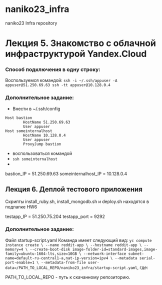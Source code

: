 # naniko23_infra
naniko23 Infra repository
# Лекция 5. Знакомство с облачной инфраструктурой Yandex.Cloud

### Способ подключения в одну строку:

Воспользуемся командой: 
`ssh -i ~/.ssh/appuser -A appuser@51.250.69.63 ssh -tt appuser@10.128.0.4`

### Дополнительное задание:

* Внести в ~/.ssh/config
```
Host bastion
        HostName 51.250.69.63
        User appuser
Host someinternalhost
        HostName 10.128.0.4
        User appuser
        ProxyJump bastion
```
* воспользоваться командой 
* `ssh someinternalhost`
* 
bastion_IP = 51.250.69.63
someinternalhost_IP = 10.128.0.4

## Лекция 6. Деплой тестового приложения

Скрипты install_ruby.sh, install_mongodb.sh и deploy.sh находятся в подпапке HW6

testapp_IP = 51.250.75.204
testapp_port = 9292

### Дополнительное задание:

Файл startup-script.yaml
Команда имеет следующий вид:
`yc compute instance create \
    --name reddit-app \
    --hostname reddit-app \
    --memory=4 \
    --create-boot-disk image-folder-id=standard-images,image-family=ubuntu-1604-lts,size=10GB \ --network-interface subnet-name=default-ru-central1-a,nat-ip-version=ipv4 \
    --metadata serial-port-enable=1 \
    --metadata-from-file user-data=/PATH_TO_LOCAL_REPO/naniko23_infra/startup-script.yaml`, где:

PATH_TO_LOCAL_REPO - путь к скачанному репозиторию.
